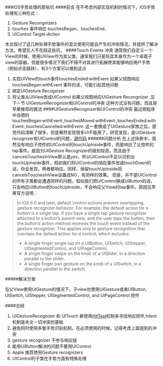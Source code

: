 ###IOS手势处理的那些坑
####前言
在不考虑内部实现机制的情况下，IOS手势处理有三种形式：
1. Gesture Recongnizers
2. touches 事件响应 touchesBegan、touchesEnd..
3. UIControl Target-Action

本文探讨了这几种处理手势事件的混合使用可能会产生的冲突情况，并提供了解决方法，希望后人不在踩这些坑。
####Touch Events 冲突
通常我们自定义一个View的时候，使用UIView作为其父类，通常我们只是将其本身作为一个承载子view的容器，但是很多情况下我们不得不对其进行拓展使其能够响应用户手势（例如点击跳转），有3个方案可以做到这点
1. 实现UIVIew的touch事件touchesEnded:withEvent
   如果父视图响应touchesBegan:withEvent 事件的话，可能引起其他问题
2. 绑定UIGesture Recognizer
3. 将父类从UIView改成UIControl
   如果父视图响应UIGesture Recongnizer ,见下一节 UIGestureRecognizer和UIControl的冲突
   这种方式没有问题，而且是苹果推荐的做法
####UIGestureRecognizer和UIControl的冲突
最近把程序中丑陋的touchesBegan:withEvent:,touchesMoved:withEvent:,touchesEnded:withEvent:,touchesCancelled:withEvent: 这一套换成了UIGesture家族之后，感觉代码清晰了很多，但是蓦然发现很多UI不能用了，研究发现，是UIGesture recognizer和UIControl的问题，[源代码](http)
######问题分析
在上述场景中，竟然没有响应子控件的UIControl的touchUpInside事件，而是响应了父控件的tap事件。是因为UIGesture Recognizer的级别较高，而且由于cancelsTouchesInView默认是yes，所以UIControl不足以识别出touchUpInside事件，假如我们将UIControl的响应事件改成touchDown的话，你会发现，两者都响应。同样，保留touchUpInside将cancelsTouchesInView设置成NO，有同样的效果。
但是，并不是UIControl的所有子类都会遭遇同样的问题。假如我们把UIControl换成UIButton的话，只会响应UIButton的touchUpInside，不会响应父View的tap事件。原因见苹果官方说明：
> In iOS 6.0 and later, default control actions prevent overlapping gesture recognizer behavior. For example, the default action for a button is a single tap. If you have a single tap gesture recognizer attached to a button’s parent view, and the user taps the button, then the button’s action method receives the touch event instead of the gesture recognizer. This applies only to gesture recognition that overlaps the default action for a control, which includes:
> * A single finger single tap on a UIButton, UISwitch, UIStepper, UISegmentedControl, and UIPageControl.
> * A single finger swipe on the knob of a UISlider, in a direction parallel to the slider.
> * A single finger pan gesture on the knob of a UISwitch, in a direction parallel to the switch. 

#####解决方案

在父View使用UIGesture的情况下，子view也使用UIGesture或者UIButton, UISwitch, UIStepper, UISegmentedControl, and UIPageControl.控件

<!--#####TouchEvent和UIControl-->
####总结
1. UIGestureRecognizer 和 UITouch 都使用[HitTest](http://blog.csdn.net/woaihuangrong/article/details/52126346)机制来寻找响应控件,hitest机制是本文一切冲突的基础
2. 避免同时使用多套手势识别机制，在必须使用的时候，记得考虑上面提到的冲突
3. gesture recognizer 不参与响应链
4. 能用UIButton解决的问题不要用UIControl
5. Apple 推荐使用Gesture recognizers
6. UIControl的子类在手势方面有特殊处理